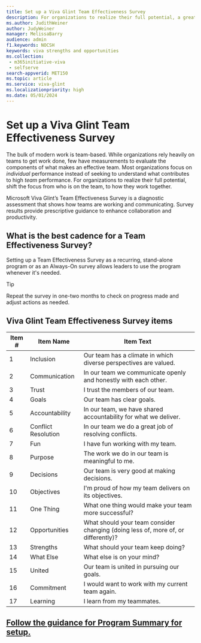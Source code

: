```yaml
---
title: Set up a Viva Glint Team Effectiveness Survey 
description: For organizations to realize their full potential, a greater focus is needed on measuring and facilitating team effectiveness rather than individual performance. 
ms.author: JudithWeiner
author: JudyWeiner
manager: MelissaBarry
audience: admin
f1.keywords: NOCSH
keywords: viva strengths and opportunities
ms.collection: 
 - m365initiative-viva
 - selfserve
search-appverid: MET150
ms.topic: article
ms.service: viva-glint
ms.localizationpriority: high
ms.date: 05/01/2024
---
```


# Set up a Viva Glint Team Effectiveness Survey

The bulk of modern work is team-based. While organizations rely heavily on teams to get work done, few have measurements to evaluate the components of what makes an effective team. Most organizations focus on *individual* performance instead of seeking to understand what contributes to high *team* performance. For organizations to realize their full potential, shift the focus from who is on the team, to how they work together.

Microsoft Viva Glint’s Team Effectiveness Survey is a diagnostic assessment that shows how teams are working and communicating. Survey results provide prescriptive guidance to enhance collaboration and productivity.

## What is the best cadence for a Team Effectiveness Survey?

Setting up a Team Effectiveness Survey as a recurring, stand-alone program or as an Always-On survey allows leaders to use the program whenever it's needed.

> [!TIP]
> Repeat the survey in one-two months to check on progress made and adjust actions as needed.

## Viva Glint Team Effectiveness Survey items

|Item #|Item Name|Item Text|
|------|---------|---------|
|1|Inclusion|Our team has a climate in which diverse perspectives are valued.|
|2|Communication|In our team we communicate openly and honestly with each other.|
|3|Trust|I trust the members of our team.|
|4|Goals|Our team has clear goals.|
|5|Accountability|In our team, we have shared accountability for what we deliver.|
|6|Conflict Resolution|In our team we do a great job of resolving conflicts.|
|7|Fun|I have fun working with my team.|
|8|Purpose|The work we do in our team is meaningful to me.|
|9|Decisions|Our team is very good at making decisions.|
|10|Objectives|I'm proud of how my team delivers on its objectives.|
|11|One Thing|What one thing would make your team more successful?|
|12|Opportunities|What should your team consider changing (doing less of, more of, or differently)?|
|13|Strengths|What should your team keep doing?|
|14|What Else|What else is on your mind?|
|15|United|Our team is united in pursuing our goals.|
|16|Commitment|I would want to work with my current team again.|
|17|Learning|I learn from my teammates.


## [Follow the guidance for Program Summary for setup.](https://go.microsoft.com/fwlink/?linkid=2231504)
